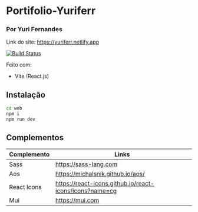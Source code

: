 # Portifolio-Yuriferr
### Por Yuri Fernandes

Link do site: https://yuriferr.netlify.app

[![Build Status](https://travis-ci.org/joemccann/dillinger.svg?branch=master)](https://travis-ci.org/joemccann/dillinger)

Feito com:
- Vite (React.js)

## Instalação

```sh
cd web
npm i
npm run dev
```

## Complementos

| Complemento | Links |
| ------ | ------ |
| Sass | https://sass-lang.com |
| Aos | https://michalsnik.github.io/aos/ |
| React Icons | https://react-icons.github.io/react-icons/icons?name=cg |
| Mui | https://mui.com |
